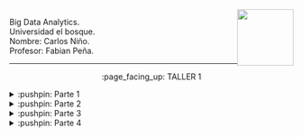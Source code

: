 <img align="right" width="100" height="100" src="https://upload.wikimedia.org/wikipedia/commons/thumb/6/62/Logo_de_la_Universidad_El_Bosque.svg/2260px-Logo_de_la_Universidad_El_Bosque.svg.png">

<p>
Big Data Analytics.
<br>
Universidad el bosque.
<br>
Nombre: Carlos Niño.
<br>
Profesor: Fabian Peña. 
</p>

---------------------------

<p align="center">
    :page_facing_up: TALLER 1
</p>


<details>
<summary>:pushpin: Parte 1</summary>
  <br>
  1. Se instalo una maquina virtual en VirtualBox con Ubuntu como sistema:
   <br><br>
   <img src="./Screenshots/Ubuntu.png">

  <br>
  2. Se siguieron los pasos de esta guía:   
    <a href="http://cis.csuohio.edu/~sschung/cis612/Instruction_INSTALLING_HADOOP_Ubuntu.pdf">Guía Hadoop</a>
    <br><br>
    Evidencia:
    <br><br>
    <img src="./Screenshots/Evidencia1.png">
   
    
</details>

<details>
<summary>:pushpin: Parte 2</summary>
this is hidden
</details>

<details>
<summary>:pushpin: Parte 3</summary>
this is hidden
</details>

<details>
<summary>:pushpin: Parte 4</summary>
this is hidden
</details>
